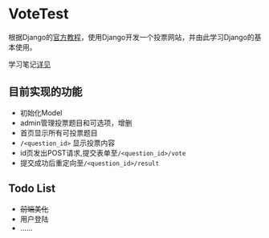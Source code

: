 # VoteTest #

根据Django的[官方教程](https://docs.djangoproject.com/en/2.0/intro/)，使用Django开发一个投票网站，并由此学习Django的基本使用。

学习笔记[详见](https://flatflax.gitbooks.io/web_study/content/)

## 目前实现的功能 ##

* 初始化Model
* admin管理投票题目和可选项，增删
* 首页显示所有可投票题目
* `/<question_id>` 显示投票内容
* id页发出POST请求,提交表单至`/<question_id>/vote`
* 提交成功后重定向至`/<question_id>/result`

## Todo List ##

* ~~前端美化~~
* 用户登陆
* ……
